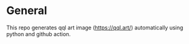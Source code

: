 # General
This repo generates qql art image (https://qql.art/) automatically using python and github action.
